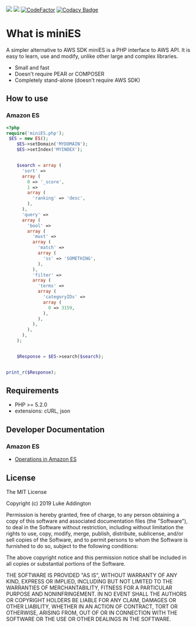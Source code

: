 ![](https://github.styleci.io/repos/7548986/shield?style=flat)
![](https://img.shields.io/badge/php-%3E5.2.0-blue.svg?style=flat)
[![CodeFactor](https://www.codefactor.io/repository/github/luke908/php-mini-aws-elasticsearch/badge)](https://www.codefactor.io/repository/github/luke908/php-mini-aws-elasticsearch)
[![Codacy Badge](https://api.codacy.com/project/badge/Grade/4dbcce4789fb46e785726e1fe8645742)](https://app.codacy.com/app/luke908/php-mini-aws-elasticsearch?utm_source=github.com&utm_medium=referral&utm_content=luke908/php-mini-aws-elasticsearch&utm_campaign=Badge_Grade_Settings)

What is miniES
====================

A simpler alternative to AWS SDK miniES is a PHP interface to AWS API.
It is easy to learn, use and modify, unlike other large and complex libraries.

 *  Small and fast
 *  Doesn't require PEAR or COMPOSER
 *  Completely stand-alone (doesn't require AWS SDK)

How to use
----------

### Amazon ES

```php
<?php
require('miniES.php');
 $ES = new ES();
    $ES->setDomain('MYDOMAIN');
    $ES->setIndex('MYINDEX');


    $search = array (
      'sort' => 
      array (
        0 => '_score',
        1 => 
        array (
          'ranking' => 'desc',
        ),
      ),
      'query' => 
      array (
        'bool' => 
        array (
          'must' => 
          array (
            'match' => 
            array (
              'ss' => 'SOMETHING',
            ),
          ),
          'filter' => 
          array (
            'terms' => 
            array (
              'categoryIDs' => 
              array (
                0 => 3159,
              ),
            ),
          ),
        ),
      ),
    );


    $Response = $ES->search($search);


print_r($Response);

```

Requirements
------------

 *  PHP >= 5.2.0
 *  extensions: cURL, json

Developer Documentation
-----------------------

### Amazon ES

*  [Operations in Amazon ES](https://docs.aws.amazon.com/elasticsearch-service/latest/developerguide/what-is-amazon-elasticsearch-service.html)

License
-------

The MIT License

Copyright (c) 2019 Luke Addington

Permission is hereby granted, free of charge, to any person obtaining a copy of
this software and associated documentation files (the "Software"), to deal in
the Software without restriction, including without limitation the rights to
use, copy, modify, merge, publish, distribute, sublicense, and/or sell copies of
the Software, and to permit persons to whom the Software is furnished to do so,
subject to the following conditions:

The above copyright notice and this permission notice shall be included in all
copies or substantial portions of the Software.

THE SOFTWARE IS PROVIDED "AS IS", WITHOUT WARRANTY OF ANY KIND, EXPRESS OR
IMPLIED, INCLUDING BUT NOT LIMITED TO THE WARRANTIES OF MERCHANTABILITY, FITNESS
FOR A PARTICULAR PURPOSE AND NONINFRINGEMENT. IN NO EVENT SHALL THE AUTHORS OR
COPYRIGHT HOLDERS BE LIABLE FOR ANY CLAIM, DAMAGES OR OTHER LIABILITY, WHETHER
IN AN ACTION OF CONTRACT, TORT OR OTHERWISE, ARISING FROM, OUT OF OR IN
CONNECTION WITH THE SOFTWARE OR THE USE OR OTHER DEALINGS IN THE SOFTWARE.

